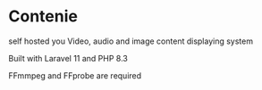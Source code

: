 <p align="center"><h1>Contenie</h1></p>

self hosted you Video, audio and image content displaying system

Built with Laravel 11 and PHP 8.3

FFmmpeg and FFprobe are required
